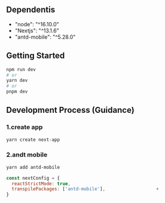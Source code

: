 ## Dependentis

- "node": "^16.10.0"
- "Nextjs": "^13.1.6"
- "antd-mobile": "^5.28.0"

## Getting Started

```bash
npm run dev
# or
yarn dev
# or
pnpm dev
```

## Development Process (Guidance)

### 1.create app

```bash
yarn create next-app
```

### 2.andt mobile

```bash
yarn add antd-mobile
```

```next.config.js
const nextConfig = {
  reactStrictMode: true,
  transpilePackages: ['antd-mobile'],                   +
}
```
